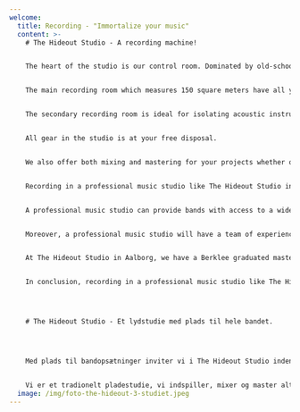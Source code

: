 ```yaml
---
welcome:
  title: Recording - "Immortalize your music"
  content: >-
    # T﻿he Hideout Studio - A recording machine!


    The heart of the studio is our control room. Dominated by old-school analogue equipment combined with modern hardware and software. 


    The main recording room which measures 150 square meters have all your heart might desire including old Vox and Fender amplifiers as well as our 1896 Steinway & Sons B211 grand piano.


    The secondary recording room is ideal for isolating acoustic instruments or vocals during full band recording sessions. 


    All gear in the studio is at your free disposal.


    We also offer both mixing and mastering for your projects whether or not your recording has been done in-house.


    Recording in a professional music studio like The Hideout Studio in Aalborg can have a significant impact on the quality and success of a band's music. Professional music studios are equipped with state-of-the-art technology and staffed by experienced and skilled professionals who can help bands achieve the best possible sound and production.


    A professional music studio can provide bands with access to a wide range of equipment and resources, including high-quality microphones, preamps, and outboard gear, as well as a variety of instruments and amplifiers. This ensures that bands can achieve the desired sound and capture the nuances of their performance.


    Moreover, a professional music studio will have a team of experienced engineers and producers who can help bands with the recording process. 


    At The Hideout Studio in Aalborg, we have a Berklee graduated mastering engineers that can take the recording to the next level, by mastering the final product to a professional standard. This can make a big difference in terms of making the recording sound polished and competitive in the music industry.


    In conclusion, recording in a professional music studio like The Hideout Studio in Aalborg can be crucial for bands looking to produce high-quality recordings and make a name for themselves in the music industry. With access to state-of-the-art technology, experienced engineers and mastering engineers, a professional music studio can help bands achieve their desired sound and increase their chances of success.




    # T﻿he Hideout Studio - Et lydstudie med plads til hele bandet.




    M﻿ed plads til bandopsætninger inviter vi i The Hideout Studio indenfor til en ægte indspilningsoplevelse, med albuerum og ro til at fordybe sig i det der virkelig betyder noget, nemlig musikken. Tag plads i Danmarks måske hyggeligste musikstudie, her vil vores erfarne studietekniker bistå indspilningen fra start til de færdige optagelser er i kassen. 


    V﻿i er et tradionelt pladestudie, vi indspiller, mixer og master alt fra albums til singler med dig i fokus.
  image: /img/foto-the-hideout-3-studiet.jpeg
---
```

